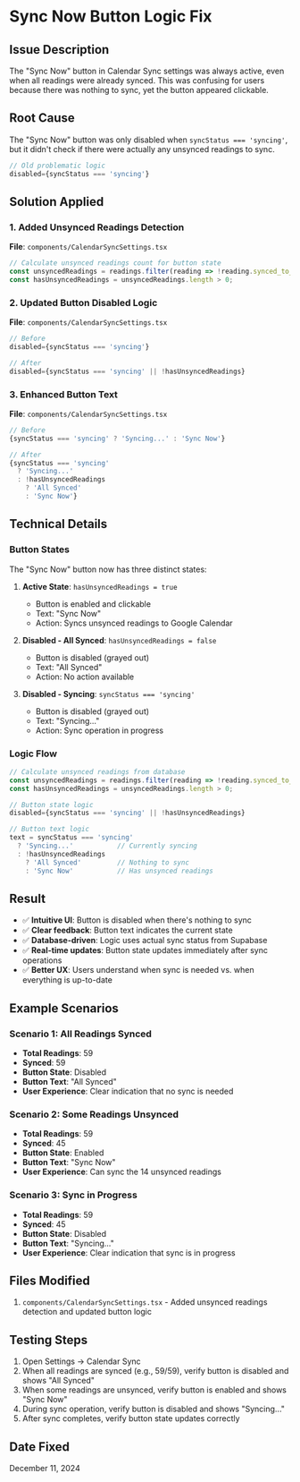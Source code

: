 # Sync Now Button Logic Fix

## Issue Description
The "Sync Now" button in Calendar Sync settings was always active, even when all readings were already synced. This was confusing for users because there was nothing to sync, yet the button appeared clickable.

## Root Cause
The "Sync Now" button was only disabled when `syncStatus === 'syncing'`, but it didn't check if there were actually any unsynced readings to sync.

```typescript
// Old problematic logic
disabled={syncStatus === 'syncing'}
```

## Solution Applied

### 1. Added Unsynced Readings Detection
**File**: `components/CalendarSyncSettings.tsx`
```typescript
// Calculate unsynced readings count for button state
const unsyncedReadings = readings.filter(reading => !reading.synced_to_calendar);
const hasUnsyncedReadings = unsyncedReadings.length > 0;
```

### 2. Updated Button Disabled Logic
**File**: `components/CalendarSyncSettings.tsx`
```typescript
// Before
disabled={syncStatus === 'syncing'}

// After
disabled={syncStatus === 'syncing' || !hasUnsyncedReadings}
```

### 3. Enhanced Button Text
**File**: `components/CalendarSyncSettings.tsx`
```typescript
// Before
{syncStatus === 'syncing' ? 'Syncing...' : 'Sync Now'}

// After
{syncStatus === 'syncing' 
  ? 'Syncing...' 
  : !hasUnsyncedReadings 
    ? 'All Synced' 
    : 'Sync Now'}
```

## Technical Details

### Button States
The "Sync Now" button now has three distinct states:

1. **Active State**: `hasUnsyncedReadings = true`
   - Button is enabled and clickable
   - Text: "Sync Now"
   - Action: Syncs unsynced readings to Google Calendar

2. **Disabled - All Synced**: `hasUnsyncedReadings = false`
   - Button is disabled (grayed out)
   - Text: "All Synced"
   - Action: No action available

3. **Disabled - Syncing**: `syncStatus === 'syncing'`
   - Button is disabled (grayed out)
   - Text: "Syncing..."
   - Action: Sync operation in progress

### Logic Flow
```typescript
// Calculate unsynced readings from database
const unsyncedReadings = readings.filter(reading => !reading.synced_to_calendar);
const hasUnsyncedReadings = unsyncedReadings.length > 0;

// Button state logic
disabled={syncStatus === 'syncing' || !hasUnsyncedReadings}

// Button text logic
text = syncStatus === 'syncing' 
  ? 'Syncing...'           // Currently syncing
  : !hasUnsyncedReadings 
    ? 'All Synced'         // Nothing to sync
    : 'Sync Now'           // Has unsynced readings
```

## Result
- ✅ **Intuitive UI**: Button is disabled when there's nothing to sync
- ✅ **Clear feedback**: Button text indicates the current state
- ✅ **Database-driven**: Logic uses actual sync status from Supabase
- ✅ **Real-time updates**: Button state updates immediately after sync operations
- ✅ **Better UX**: Users understand when sync is needed vs. when everything is up-to-date

## Example Scenarios

### Scenario 1: All Readings Synced
- **Total Readings**: 59
- **Synced**: 59
- **Button State**: Disabled
- **Button Text**: "All Synced"
- **User Experience**: Clear indication that no sync is needed

### Scenario 2: Some Readings Unsynced
- **Total Readings**: 59
- **Synced**: 45
- **Button State**: Enabled
- **Button Text**: "Sync Now"
- **User Experience**: Can sync the 14 unsynced readings

### Scenario 3: Sync in Progress
- **Total Readings**: 59
- **Synced**: 45
- **Button State**: Disabled
- **Button Text**: "Syncing..."
- **User Experience**: Clear indication that sync is in progress

## Files Modified
1. `components/CalendarSyncSettings.tsx` - Added unsynced readings detection and updated button logic

## Testing Steps
1. Open Settings → Calendar Sync
2. When all readings are synced (e.g., 59/59), verify button is disabled and shows "All Synced"
3. When some readings are unsynced, verify button is enabled and shows "Sync Now"
4. During sync operation, verify button is disabled and shows "Syncing..."
5. After sync completes, verify button state updates correctly

## Date Fixed
December 11, 2024
